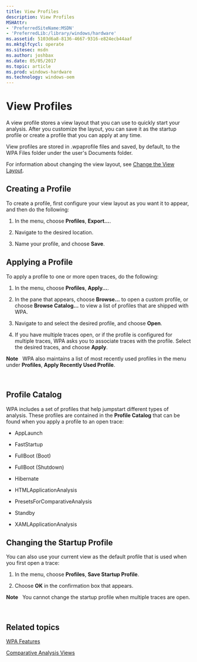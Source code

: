 ```yaml
---
title: View Profiles
description: View Profiles
MSHAttr:
- 'PreferredSiteName:MSDN'
- 'PreferredLib:/library/windows/hardware'
ms.assetid: 5103d6a8-8136-4667-9316-e824ecb44aaf
ms.mktglfcycl: operate
ms.sitesec: msdn
ms.author: joshbax
ms.date: 05/05/2017
ms.topic: article
ms.prod: windows-hardware
ms.technology: windows-oem
---
```


# View Profiles


A view profile stores a view layout that you can use to quickly start your analysis. After you customize the layout, you can save it as the startup profile or create a profile that you can apply at any time.

View profiles are stored in .wpaprofile files and saved, by default, to the WPA Files folder under the user's Documents folder.

For information about changing the view layout, see [Change the View Layout](change-the-view-layout.md).

## Creating a Profile


To create a profile, first configure your view layout as you want it to appear, and then do the following:

1.  In the menu, choose **Profiles**, **Export…**.

2.  Navigate to the desired location.

3.  Name your profile, and choose **Save**.

## Applying a Profile


To apply a profile to one or more open traces, do the following:

1.  In the menu, choose **Profiles**, **Apply…**.

2.  In the pane that appears, choose **Browse…** to open a custom profile, or choose **Browse Catalog…** to view a list of profiles that are shipped with WPA.

3.  Navigate to and select the desired profile, and choose **Open**.

4.  If you have multiple traces open, or if the profile is configured for multiple traces, WPA asks you to associate traces with the profile. Select the desired traces, and choose **Apply**.

**Note**  
WPA also maintains a list of most recently used profiles in the menu under **Profiles**, **Apply Recently Used Profile**.

 

## Profile Catalog


WPA includes a set of profiles that help jumpstart different types of analysis. These profiles are contained in the **Profile Catalog** that can be found when you apply a profile to an open trace:

-   AppLaunch

-   FastStartup

-   FullBoot (Boot)

-   FullBoot (Shutdown)

-   Hibernate

-   HTMLApplicationAnalysis

-   PresetsForComparativeAnalysis

-   Standby

-   XAMLApplicationAnalysis

## Changing the Startup Profile


You can also use your current view as the default profile that is used when you first open a trace:

1.  In the menu, choose **Profiles**, **Save Startup Profile**.

2.  Choose **OK** in the confirmation box that appears.

**Note**  
You cannot change the startup profile when multiple traces are open.

 

## Related topics


[WPA Features](wpa-features.md)

[Comparative Analysis Views](comparative-analysis-views.md)

 

 







